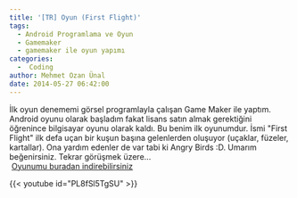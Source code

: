 ```yaml
---
title: '[TR] Oyun (First Flight)'
tags:
  - Android Programlama ve Oyun
  - Gamemaker
  - gamemaker ile oyun yapımı
categories:
  -  Coding
author: Mehmet Ozan Ünal
date: 2014-05-27 06:42:00
---
```

İlk oyun denememi görsel programlayla çalışan Game Maker ile yaptım. Android oyunu olarak başladım fakat lisans satın almak gerektiğini öğrenince bilgisayar oyunu olarak kaldı. Bu benim ilk oyunumdur. İsmi "First Flight" ilk defa uçan bir kuşun başına gelenlerden oluşuyor (uçaklar, füzeler, kartallar). Ona yardım edenler de var tabi ki Angry Birds :D. Umarım beğenirsiniz. Tekrar görüşmek üzere...  
 [Oyunumu buradan indirebilirsiniz](https://docs.google.com/file/d/0B5j__Lyt9ozbOFBqa0JEQjI4NjA/edit)

{{< youtube id="PL8fSl5TgSU" >}}
